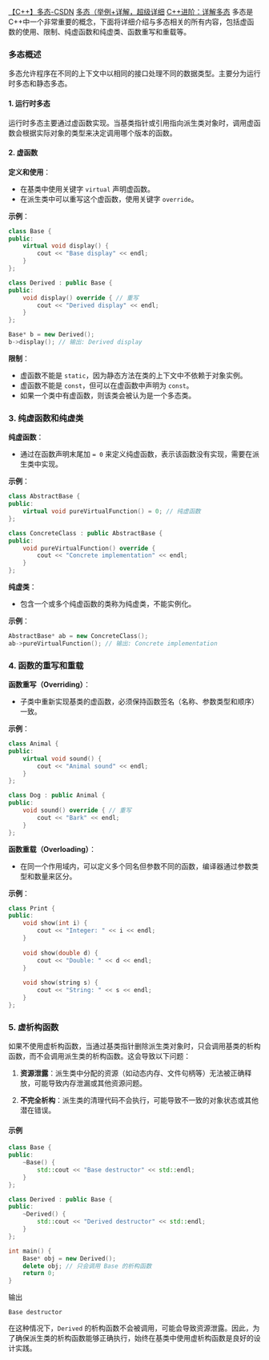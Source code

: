 [【C++】多态-CSDN](https://blog.csdn.net/weixin_67596609/article/details/131839669)
[多态（举例+详解，超级详细](https://blog.csdn.net/weixin_67596609/article/details/131839669)
[C++进阶：详解多态](https://blog.csdn.net/qq_74415153/article/details/136761841)
多态是 C++中一个非常重要的概念，下面将详细介绍与多态相关的所有内容，包括虚函数的使用、限制、纯虚函数和纯虚类、函数重写和重载等。

### 多态概述

多态允许程序在不同的上下文中以相同的接口处理不同的数据类型。主要分为运行时多态和静态多态。

#### 1. 运行时多态

运行时多态主要通过虚函数实现。当基类指针或引用指向派生类对象时，调用虚函数会根据实际对象的类型来决定调用哪个版本的函数。

#### 2. 虚函数

**定义和使用**：
- 在基类中使用关键字 `virtual` 声明虚函数。
- 在派生类中可以重写这个虚函数，使用关键字 `override`。

**示例**：

```cpp
class Base {
public:
    virtual void display() {
        cout << "Base display" << endl;
    }
};

class Derived : public Base {
public:
    void display() override { // 重写
        cout << "Derived display" << endl;
    }
};

Base* b = new Derived();
b->display(); // 输出: Derived display
```

**限制**：
- 虚函数不能是 `static`，因为静态方法在类的上下文中不依赖于对象实例。
- 虚函数不能是 `const`，但可以在虚函数中声明为 `const`。
- 如果一个类中有虚函数，则该类会被认为是一个多态类。

### 3. 纯虚函数和纯虚类

**纯虚函数**：
- 通过在函数声明末尾加 `= 0` 来定义纯虚函数，表示该函数没有实现，需要在派生类中实现。

**示例**：

```cpp
class AbstractBase {
public:
    virtual void pureVirtualFunction() = 0; // 纯虚函数
};

class ConcreteClass : public AbstractBase {
public:
    void pureVirtualFunction() override {
        cout << "Concrete implementation" << endl;
    }
};
```

**纯虚类**：
- 包含一个或多个纯虚函数的类称为纯虚类，不能实例化。

**示例**：

```cpp
AbstractBase* ab = new ConcreteClass();
ab->pureVirtualFunction(); // 输出: Concrete implementation
```

### 4. 函数的重写和重载

**函数重写（Overriding）**：
- 子类中重新实现基类的虚函数，必须保持函数签名（名称、参数类型和顺序）一致。

**示例**：

```cpp
class Animal {
public:
    virtual void sound() {
        cout << "Animal sound" << endl;
    }
};

class Dog : public Animal {
public:
    void sound() override { // 重写
        cout << "Bark" << endl;
    }
};
```

**函数重载（Overloading）**：
- 在同一个作用域内，可以定义多个同名但参数不同的函数，编译器通过参数类型和数量来区分。

**示例**：

```cpp
class Print {
public:
    void show(int i) {
        cout << "Integer: " << i << endl;
    }
    
    void show(double d) {
        cout << "Double: " << d << endl;
    }
    
    void show(string s) {
        cout << "String: " << s << endl;
    }
};
```

### 5. 虚析构函数
如果不使用虚析构函数，当通过基类指针删除派生类对象时，只会调用基类的析构函数，而不会调用派生类的析构函数。这会导致以下问题：

1. **资源泄露**：派生类中分配的资源（如动态内存、文件句柄等）无法被正确释放，可能导致内存泄漏或其他资源问题。

2. **不完全析构**：派生类的清理代码不会执行，可能导致不一致的对象状态或其他潜在错误。

#### 示例

```cpp
class Base {
public:
    ~Base() {
        std::cout << "Base destructor" << std::endl;
    }
};

class Derived : public Base {
public:
    ~Derived() {
        std::cout << "Derived destructor" << std::endl;
    }
};

int main() {
    Base* obj = new Derived();
    delete obj; // 只会调用 Base 的析构函数
    return 0;
}
```

输出

```
Base destructor
```

在这种情况下，`Derived` 的析构函数不会被调用，可能会导致资源泄露。因此，为了确保派生类的析构函数能够正确执行，始终在基类中使用虚析构函数是良好的设计实践。